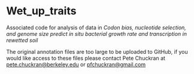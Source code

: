 # Wet_up_traits

Associated code for analysis of data in *Codon bias, nucleotide selection, and genome size predict in situ bacterial growth rate and transcription in rewetted soil*

The original annotation files are too large to be uploaded to GitHub, if you would like access to these files please contact Pete Chuckran at pete.chuckran@berkeley.edu or pfchuckran@gmail.com 

